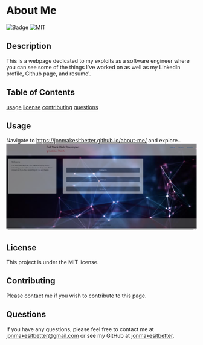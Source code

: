 # About Me
  ![Badge](https://img.shields.io/github/languages/code-size/jonmakesitbetter/about-me)
  ![MIT](https://img.shields.io/static/v1?label=License&message=MIT&color=green)
  ## Description
  This is a webpage dedicated to my exploits as a software engineer where you can see some of the things I've worked on as well as my LinkedIn profile, Github page, and resume'.
  ## Table of Contents
  [usage](#Usage)
  [license](#License)
  [contributing](#Contributing)
  [questions](#Questions)
  ## Usage
  Navigate to https://jonmakesitbetter.github.io/about-me/ and explore..
  ![About Me Home Page](public\images\about-me-home.png)
  ## License
  This project is under the MIT license. 
  ## Contributing
  Please contact me if you wish to contribute to this page.
  ## Questions
  If you have any questions, please feel free to contact me at
  [jonmakesitbetter@gmail.com](jonmakesitbetter@gmail.com) or see my GitHub at 
  [jonmakesitbetter](https://github.com/jonmakesitbetter/).
  